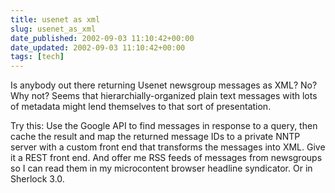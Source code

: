 ```yaml
---
title: usenet as xml
slug: usenet_as_xml
date_published: 2002-09-03 11:10:42+00:00
date_updated: 2002-09-03 11:10:42+00:00
tags: [tech]
---
```

Is anybody out there returning Usenet newsgroup messages as XML? No? Why not? Seems that hierarchially-organized plain text messages with lots of metadata might lend themselves to that sort of presentation.

Try this: Use the Google API to find messages in response to a query, then cache the result and map the returned message IDs to a private NNTP server with a custom front end that transforms the messages into XML. Give it a REST front end. And offer me RSS feeds of messages from newsgroups so I can read them in my microcontent browser headline syndicator. Or in Sherlock 3.0.
